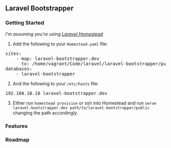 ## Laravel Bootstrapper

### Getting Started

*I'm assuming you're using [Laravel Homestead](http://laravel.com/docs/5.1/homestead)*

1. Add the following to your `Homestead.yaml` file:

<pre>
sites:
    - map: laravel-bootstrapper.dev
      to: /home/vagrant/Code/laravel/laravel-bootstrapper/public
databases:
    - laravel-bootstrapper
</pre> 
2. And the following to your `/etc/hosts` file:

<pre>
192.168.10.10 laravel-bootstrapper.dev
</pre>
3. Either run `homestead provision` or ssh into Homestead and run `serve laravel-bootstrapper.dev path/to/laravel-bootstrapper/public` changing the path accordingly.

### Features

### Roadmap